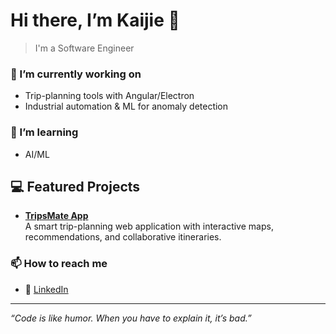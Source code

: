 # Hi there, I’m Kaijie 👋

> I'm a Software Engineer

### 🔭 I’m currently working on
- Trip-planning tools with Angular/Electron
- Industrial automation & ML for anomaly detection

### 🌱 I’m learning
- AI/ML

## 💻 Featured Projects

- **[TripsMate App](https://www.tripsmate.app/)**  
  A smart trip-planning web application with interactive maps, recommendations, and collaborative itineraries.

### 📫 How to reach me
- 🔗 [LinkedIn](https://linkedin.com/in/kai-jie-hi/)

---

*“Code is like humor. When you have to explain it, it’s bad.”*
